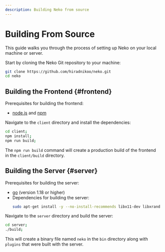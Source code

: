 ```yaml
---
description: Building Neko from source
---
```


# Building From Source

This guide walks you through the process of setting up Neko on your local machine or server.

Start by cloning the Neko Git repository to your machine:

```bash
git clone https://github.com/hiradnikoo/neko.git
cd neko
```

## Building the Frontend {#frontend}

Prerequisites for building the frontend:
- [node.js](https://nodejs.org/) and [npm](https://www.npmjs.com/)

Navigate to the `client` directory and install the dependencies:

```bash
cd client;
npm install;
npm run build;
```

The `npm run build` command will create a production build of the frontend in the `client/build` directory.

## Building the Server {#server}

Prerequisites for building the server:
- [go](https://golang.org/) (version 1.18 or higher)
- Dependencies for building the server:
  ```bash
  sudo apt-get install -y --no-install-recommends libx11-dev libxrandr-dev libxtst-dev libgtk-3-dev libxcvt-dev libgstreamer1.0-dev libgstreamer-plugins-base1.0-dev
  ```
Navigate to the `server` directory and build the server:

```bash
cd server;
./build;
```

This will create a binary file named `neko` in the `bin` directory along with `plugins` that were built with the server.
